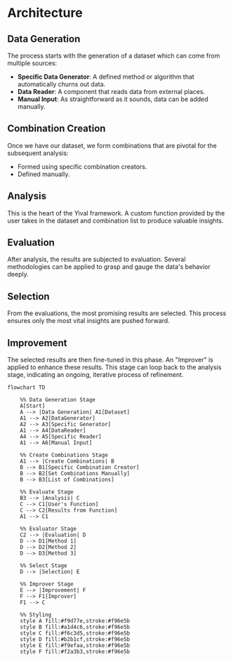 # Architecture

## Data Generation

The process starts with the generation of a dataset
which can come from multiple sources:

- **Specific Data Generator**:
    A defined method or algorithm that automatically churns out data.
- **Data Reader**: A component that reads data from external places.
- **Manual Input**: As straightforward as it sounds, data can be added manually.

## Combination Creation

Once we have our dataset,
we form combinations that are pivotal for the subsequent analysis:

- Formed using specific combination creators.
- Defined manually.

## Analysis

This is the heart of the Yival framework.
A custom function provided by the user takes in the dataset
and combination list to produce valuable insights.

## Evaluation

After analysis, the results are subjected to evaluation.
Several methodologies can be applied to grasp and gauge the data's behavior deeply.

## Selection

From the evaluations, the most promising results are selected.
This process ensures only the most vital insights are pushed forward.

## Improvement

The selected results are then fine-tuned in this phase.
An "Improver" is applied to enhance these results.
This stage can loop back to the analysis stage,
indicating an ongoing, iterative process of refinement.

```mermaid
flowchart TD

    %% Data Generation Stage
    A[Start]
    A --> |Data Generation| A1[Dataset]
    A1 --> A2[DataGenerator]
    A2 --> A3[Specific Generator]
    A1 --> A4[DataReader]
    A4 --> A5[Specific Reader]
    A1 --> A6[Manual Input]

    %% Create Combinations Stage
    A1 --> |Create Combinations| B
    B --> B1[Specific Combination Creator]
    B --> B2[Set Combinations Manually]
    B --> B3[List of Combinations]

    %% Evaluate Stage
    B3 --> |Analysis| C
    C --> C1[User's Function]
    C --> C2[Results from Function]
    A1 --> C1

    %% Evaluator Stage
    C2 --> |Evaluation| D
    D --> D1[Method 1]
    D --> D2[Method 2]
    D --> D3[Method 3]

    %% Select Stage
    D --> |Selection| E

    %% Improver Stage
    E --> |Improvement| F
    F --> F1[Improver]
    F1 --> C

    %% Styling
    style A fill:#f9d77e,stroke:#f96e5b
    style B fill:#a1d4c6,stroke:#f96e5b
    style C fill:#f6c3d5,stroke:#f96e5b
    style D fill:#b2b1cf,stroke:#f96e5b
    style E fill:#f9efaa,stroke:#f96e5b
    style F fill:#f2a3b3,stroke:#f96e5b
```
